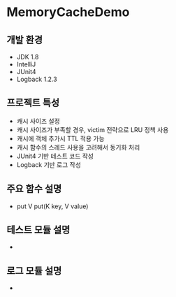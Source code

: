 # MemoryCacheDemo


## 개발 환경
* JDK 1.8
* IntelliJ
* JUnit4
* Logback 1.2.3


## 프로젝트 특성
* 캐시 사이즈 설정
* 캐시 사이즈가 부족할 경우, victim 전략으로 LRU 정책 사용
* 캐시에 객체 추가시 TTL 적용 가능
* 캐시 함수의 스레드 사용을 고려해서 동기화 처리
* JUnit4 기반 테스트 코드 작성
* Logback 기반 로그 작성


## 주요 함수 설명
* put
    V put(K key, V value)


## 테스트 모듈 설명
*


## 로그 모듈 설명
*
